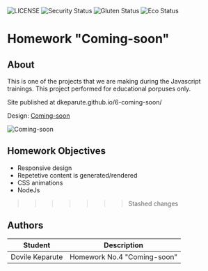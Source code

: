 ![LICENSE](https://img.shields.io/badge/license-MIT-blue.svg?style=flat-square)
![Security Status](https://img.shields.io/security-headers?label=Security&url=https%3A%2F%2Fgithub.com&style=flat-square)
![Gluten Status](https://img.shields.io/badge/Gluten-Free-green.svg)
![Eco Status](https://img.shields.io/badge/ECO-Friendly-green.svg)

# Homework "Coming-soon"
## About

This is one of the projects that we are making during the Javascript trainings. 
This project performed for educational porpuses only.

Site published at dkeparute.github.io/6-coming-soon/

Design: [Coming-soon](https://cdn.discordapp.com/attachments/850245533838868480/850246473362178048/coming-soon-wide.png)

![Coming-soon](https://cdn.discordapp.com/attachments/850245533838868480/850246473362178048/coming-soon-wide.png)


## Homework Objectives
- Responsive design
- Repetetive content is generated/rendered
- CSS animations
- NodeJs
>>>>>>> Stashed changes



## Authors
Student | Description
------- | -----------
Dovile Keparute | Homework No.4 "Coming-soon"